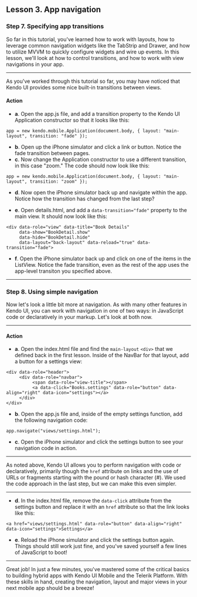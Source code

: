 ## Lesson 3. App navigation

### Step 7. Specifying app transitions

So far in this tutorial, you've learned how to work with layouts, how to leverage common navigation widgets like the TabStrip and Drawer, and how to utilize MVVM to quickly configure widgets and wire up events. In this lesson, we'll look at how to control transitions, and how to work with view navigations in your app.

<hr data-action="start" />

As you've worked through this tutorial so far, you may have noticed that Kendo UI provides some nice built-in transitions between views.

#### Action

* **a**. Open the app.js file, and add a transition property to the Kendo UI Application constructor so that it looks like this:
```
app = new kendo.mobile.Application(document.body, { layout: "main-layout", transition: "fade" });
```

* **b**. Open up the iPhone simulator and click a link or button. Notice the fade transition between pages.
* **c**. Now change the Application constructor to use a different transition, in this case "zoom." The code should now look like this:
```
app = new kendo.mobile.Application(document.body, { layout: "main-layout", transition: "zoom" });
```

* **d**. Now open the iPhone simulator back up and navigate within the app. Notice how the transition has changed from the last step?

* **e**. Open details.html, and add a `data-transition="fade"` property to the main view. It should now look like this:
```
<div data-role="view" data-title="Book Details" 
     data-show="BookDetail.show"
     data-hide="BookDetail.hide"
     data-layout="back-layout" data-reload="true" data-transition="fade">
```

* **f**. Open the iPhone simulator back up and click on one of the items in the ListView. Notice the fade transition, even as the rest of the app uses the app-level transiton you specified above.

<hr data-action="end" />

### Step 8. Using simple navigation

Now let's look a little bit more at navigation. As with many other features in Kendo UI, you can work with navigation in one of two ways: in JavaScript code or declaratively in your markup. Let's look at both now.

<hr data-action="start" />

#### Action

* **a**. Open the index.html file and find the `main-layout` `<div>` that we defined back in the first lesson. Inside of the NavBar for that layout, add a button for a settings view:
```
<div data-role="header">
     <div data-role="navbar">
          <span data-role="view-title"></span>
          <a data-click="Books.settings" data-role="button" data-align="right" data-icon="settings"></a>
     </div>
</div>
```

* **b**. Open the app.js file and, inside of the empty settings function, add the following navigation code:
```
app.navigate("views/settings.html");
```

* **c**. Open the iPhone simulator and click the settings button to see your navigation code in action. 

<hr data-action="end" />

As noted above, Kendo UI allows you to perform navigation with code or declaratively, primarily though the `href` attribute on links and the use of URLs or fragments starting with the pound or hash character (#). We used the code approach in the last step, but we can make this even simpler.

<hr data-action="start" />

* **d**. In the index.html file, remove the `data-click` attribute from the settings button and replace it with an `href` attribute so that the link looks like this:
```
<a href="views/settings.html" data-role="button" data-align="right" data-icon="settings">Settings</a>
```
* **e**. Reload the iPhone simulator and click the settings button again. Things should still work just fine, and you've saved yourself a few lines of JavaScript to boot!

<hr data-action="end" />

Great job! In just a few minutes, you've mastered some of the critical basics to building hybrid apps with Kendo UI Mobile and the Telerik Platform. With these skills in hand, creating the navigation, layout and major views in your next mobile app should be a breeze!
